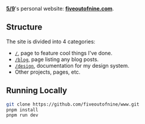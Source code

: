 [**5/9**](https://twitter.com/fiveoutofnine)'s personal website: [**fiveoutofnine.com**](https://fiveoutofnine.com).

## Structure

The site is divided into 4 categories:

- [`/`](https://fiveoutofnine.com), page to feature cool things I've done.
- [`/blog`](https://fiveoutofnine.com/blog), page listing any blog posts.
- [`/design`](https://fiveoutofnine.com/design), documentation for my design system.
- Other projects, pages, etc.

## Running Locally

```sh
git clone https://github.com/fiveoutofnine/www.git
pnpm install
pnpm run dev
```
